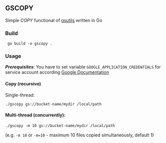## GSCOPY
Simple _COPY_ functional of [gsutils](https://cloud.google.com/storage/docs/gsutil) written in Go

### Build
``` go build -o gscopy .```

### Usage
___Prerequisites___: You have to set variable `GOOGLE_APPLICATION_CREDENTIALS` for service account according [Google Documentation](https://cloud.google.com/docs/authentication/getting-started#setting_the_environment_variable)

#### Copy (recursive)
Single-thread:

```./gscopy gs://bucket-name/mydir /local/path```

#### Multi-thread (concurrently):

```./gscopy -m 10 gs://bucket-name/mydir /local/path```

(e.g. `-m 10` or `-m=10` - maximum 10 files copied simultaneously, default 1)
